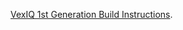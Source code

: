[VexIQ 1st Generation Build Instructions]([https://pages.github.com/](https://www.vexrobotics.com/iq/1st-gen)https://www.vexrobotics.com/iq/1st-gen).
